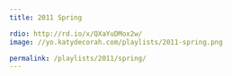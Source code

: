 ```yaml
---
title: 2011 Spring

rdio: http://rd.io/x/QXaYuDMox2w/
image: //yo.katydecorah.com/playlists/2011-spring.png

permalink: /playlists/2011/spring/
---
```

